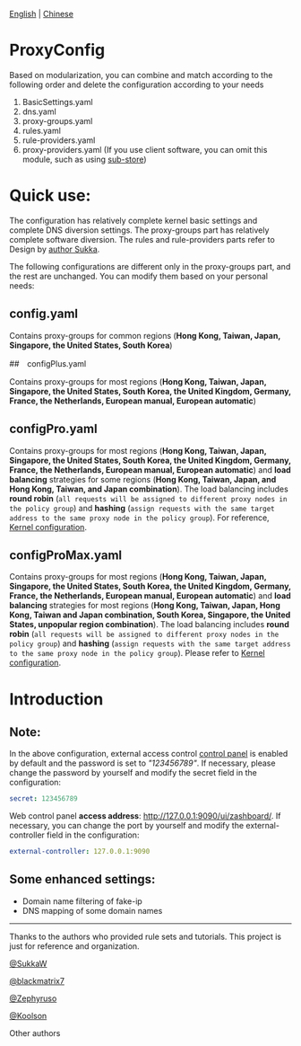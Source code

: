 [English](https://github.com/Yronos/ProxyConfig/blob/main/README.md) | [Chinese](https://github.com/Yronos/ProxyConfig/blob/main/README_zh.md)

# ProxyConfig

Based on modularization, you can combine and match according to the following order and delete the configuration according to your needs

1. BasicSettings.yaml
2. dns.yaml
3. proxy-groups.yaml
4. rules.yaml
5. rule-providers.yaml
6. proxy-providers.yaml (If you use client software, you can omit this module, such as using [sub-store](https://github.com/sub-store-org/Sub-Store))

# Quick use:

The configuration has relatively complete kernel basic settings and complete DNS diversion settings. The proxy-groups part has relatively complete software diversion. The rules and rule-providers parts refer to Design by [author Sukka](https://github.com/sukkaw).

The following configurations are different only in the proxy-groups part, and the rest are unchanged. You can modify them based on your personal needs:

## config.yaml

Contains proxy-groups for common regions (**Hong Kong, Taiwan, Japan, Singapore, the United States, South Korea**)

##　configPlus.yaml

Contains proxy-groups for most regions (**Hong Kong, Taiwan, Japan, Singapore, the United States, South Korea, the United Kingdom, Germany, France, the Netherlands, European manual, European automatic**)

## configPro.yaml

Contains proxy-groups for most regions (**Hong Kong, Taiwan, Japan, Singapore, the United States, South Korea, the United Kingdom, Germany, France, the Netherlands, European manual, European automatic**) and **load balancing** strategies for some regions (**Hong Kong, Taiwan, Japan, and Hong Kong, Taiwan, and Japan combination**). The load balancing includes **round robin** (`all requests will be assigned to different proxy nodes in the policy group`) and **hashing** (`assign requests with the same target address to the same proxy node in the policy group`). For reference, [Kernel configuration](https://wiki.metacubex.one/config/proxy-groups/load-balance/).

## configProMax.yaml

Contains proxy-groups for most regions (**Hong Kong, Taiwan, Japan, Singapore, the United States, South Korea, the United Kingdom, Germany, France, the Netherlands, European manual, European automatic**) and **load balancing** strategies for most regions (**Hong Kong, Taiwan, Japan, Hong Kong, Taiwan and Japan combination, South Korea, Singapore, the United States, unpopular region combination**). The load balancing includes **round robin** (`all requests will be assigned to different proxy nodes in the policy group`) and **hashing** (`assign requests with the same target address to the same proxy node in the policy group`). Please refer to [Kernel configuration](https://wiki.metacubex.one/config/proxy-groups/load-balance/).

# Introduction

## Note:

In the above configuration, external access control [control panel](https://github.com/Zephyruso/zashboard) is enabled by default and the password is set to *"123456789"*. If necessary, please change the password by yourself and modify the secret field in the configuration:

```yaml
secret: 123456789
```

Web control panel **access address**: http://127.0.0.1:9090/ui/zashboard/. If necessary, you can change the port by yourself and modify the external-controller field in the configuration:

```yaml
external-controller: 127.0.0.1:9090
```

## Some enhanced settings:

- Domain name filtering of fake-ip
- DNS mapping of some domain names

------

Thanks to the authors who provided rule sets and tutorials. This project is just for reference and organization.

[@SukkaW](https://github.com/sukkaw)

[@blackmatrix7](https://github.com/blackmatrix7)

[@Zephyruso](https://github.com/Zephyruso)

[@Koolson](https://github.com/Koolson)

Other authors
